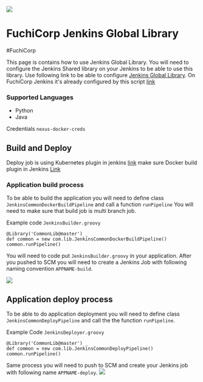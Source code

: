 
![](https://github.com/fuchicorp/jenkins-global-library/blob/master/docs/pictures/automotive.png)

# FuchiCorp Jenkins Global Library
#FuchiCorp


This page is contains how to use Jenkins Global Library.  You will need to configure the Jenkins Shared library on your Jenkins to be able to use this library.  Use following link to be able to configure [Jenkins Global Library](https://jenkins.io/doc/book/pipeline/shared-libraries/). On FuchiCorp Jenkins it's already configured by this script  [link](https://github.com/fuchicorp/common_tools/blob/2f0639c77c83b8b7b812434ee2681bf0bbd3f8be/charts/jenkins/values.yaml#L246) 

### Supported Languages 
* Python
* Java


Credentials 
`nexus-docker-creds`

## Build and Deploy 
Deploy job is using Kubernetes plugin in jenkins [link](https://github.com/jenkinsci/kubernetes-plugin) make sure 
Docker build plugin in Jenkins [Link](https://jenkins.io/doc/book/pipeline/docker/)


### Application build process 
To be able to build the application you will need to define class `JenkinsCommonDockerBuildPipeline`  and call a function `runPipeline` You will need to make sure that build job is multi branch job. 

Example code `JenkinsBuilder.groovy`
``` 
@Library('CommonLib@master') _
def common = new com.lib.JenkinsCommonDockerBuildPipeline()
common.runPipeline()
```

You will need to code put `JenkinsBuilder.groovy` in your application.  After you pushed to SCM you will need to create a Jenkins Job with following naming convention `APPNAME-build`.  

![](https://github.com/fuchicorp/jenkins-global-library/blob/master/docs/pictures/jenkin-build.png)


## Application deploy process

To be able to do application deployment you will need to define class `JenkinsCommonDeployPipeline` and call the the function `runPipeline`. 

Example Code `JenkinsDeployer.groovy`
```
@Library('CommonLib@master') _
def common = new com.lib.JenkinsCommonDeployPipeline()
common.runPipeline()
```

Same process you will need to push to SCM and create your Jenkins job with following name `APPNAME-deploy`. 
![](https://github.com/fuchicorp/jenkins-global-library/blob/master/docs/pictures/jenkins-deploy.png)


